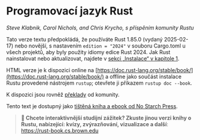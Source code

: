 <!--
# The Rust Programming Language

_by Steve Klabnik, Carol Nichols, and Chris Krycho, with contributions from the
Rust Community_

This version of the text assumes you’re using Rust 1.85.0 (released 2025-02-17)
or later with `edition = "2024"` in the Cargo.toml file of all projects to
configure them to use Rust 2024 edition idioms. See the [“Installation” section
of Chapter 1][install]<!-- ignore --\> to install or update Rust.
-->
# Programovací jazyk Rust

_Steve Klabnik, Carol Nichols, and Chris Krycho, s příspěním komunity Rustu_

Tato verze textu předpokládá, že používáte Rust 1.85.0 (vydaný 2025-02-17)
nebo novější, s nastavením `edition = "2024"` v souboru Cargo.toml u všech
projektů, aby byly použity idiomy edice Rust 2024. Jak Rust nainstalovat nebo
aktualizovat, najdete v [sekci „Instalace“ v kapitole 1][instalace].

<!--
The HTML format is available online at
[https://doc.rust-lang.org/stable/book/](https://doc.rust-lang.org/stable/book/)
and offline with installations of Rust made with `rustup`; run `rustup doc
--book` to open.

Several community [translations] are also available.

This text is available in [paperback and ebook format from No Starch
Press][nsprust].
-->
HTML verze je k dispozici online na
[https://doc.rust-lang.org/stable/book/](https://doc.rust-lang.org/stable/book/)
a offline jako součást instalace Rustu provedené nástrojem `rustup`; otevřete
ji příkazem `rustup doc --book`.

K dispozici jsou rovněž [překlady] od komunity.

Tento text je dostupný jako [tištěná kniha a ebook od No Starch Press][nsprust].

[instalace]: ch01-01-installation.html
[nsprust]: https://nostarch.com/rust-programming-language-2nd-edition
[překlady]: appendix-06-translation.html

<!--
> **🚨 Want a more interactive learning experience? Try out a different version
> of the Rust Book, featuring: quizzes, highlighting, visualizations, and
> more**: <https://rust-book.cs.brown.edu>
-->
> **🚨 Chcete interaktivnější studijní zážitek? Zkuste jinou verzi
> knihy o Rustu, nabízející: kvízy, zvýrazňování, vizualizace
> a další**: <https://rust-book.cs.brown.edu>
